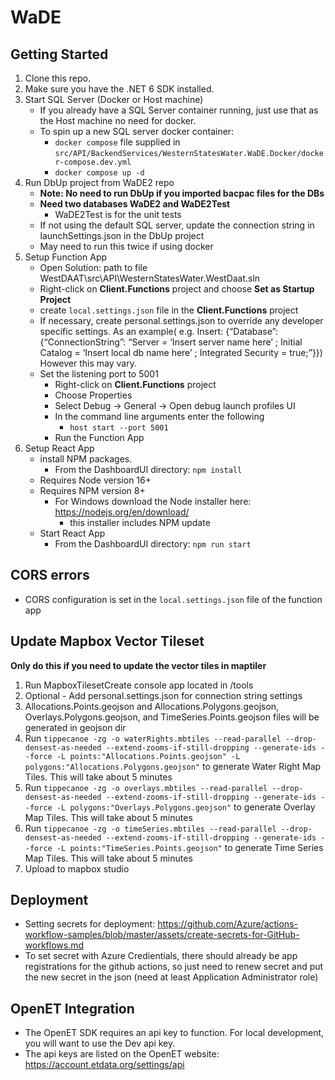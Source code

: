 # WaDE

## Getting Started

1. Clone this repo.
2. Make sure you have the .NET 6 SDK installed.
3. Start SQL Server (Docker or Host machine)
   - If you already have a SQL Server container running, just use that as the Host machine no need for docker. 
   - To spin up a new SQL server docker container:
      - `docker compose` file supplied in `src/API/BackendServices/WesternStatesWater.WaDE.Docker/docker-compose.dev.yml`
      - `docker compose up -d`
4. Run DbUp project from WaDE2 repo 
   - **Note: No need to run DbUp if you imported bacpac files for the DBs** 
   - **Need two databases WaDE2 and WaDE2Test**
      - WaDE2Test is for the unit tests
   - If not using the default SQL server, update the connection string in launchSettings.json in the DbUp project
   - May need to run this twice if using docker
5. Setup Function App
   - Open Solution: path to file WestDAAT\src\API\WesternStatesWater.WestDaat.sln
   - Right-click on **Client.Functions** project and choose **Set as Startup Project**
   - create `local.settings.json` file in the **Client.Functions** project
   - If necessary, create personal.settings.json to override any developer specific settings. As an example( e.g. Insert: {“Database”:{“ConnectionString”: “Server = ‘Insert server name here’ ; Initial Catalog = ‘Insert local db name here’ ; Integrated Security = true;”}}) However this may vary. 
   - Set the listening port to 5001
      - Right-click on **Client.Functions** project
      - Choose Properties
      - Select Debug -> General -> Open debug launch profiles UI
      - In the command line arguments enter the following
         - `host start --port 5001`
      - Run the Function App
6. Setup React App
   - install NPM packages.
      - From the DashboardUI directory: `npm install`
   - Requires Node version 16+
   - Requires NPM version 8+
      - For Windows download the Node installer here: https://nodejs.org/en/download/
         - this installer includes NPM update
   - Start React App
      - From the DashboardUI directory: `npm run start`
   

## CORS errors
  - CORS configuration is set in the `local.settings.json` file of the function app


## Update Mapbox Vector Tileset

**Only do this if you need to update the vector tiles in maptiler**

1. Run MapboxTilesetCreate console app located in /tools
2. Optional - Add personal.settings.json for connection string settings
3. Allocations.Points.geojson and Allocations.Polygons.geojson, Overlays.Polygons.geojson, and TimeSeries.Points.geojson files will be generated in geojson dir
4. Run `tippecanoe -zg -o waterRights.mbtiles --read-parallel --drop-densest-as-needed --extend-zooms-if-still-dropping --generate-ids --force -L points:"Allocations.Points.geojson" -L polygons:"Allocations.Polygons.geojson"` to generate Water Right Map Tiles. This will take about 5 minutes
5. Run `tippecanoe -zg -o overlays.mbtiles --read-parallel --drop-densest-as-needed --extend-zooms-if-still-dropping --generate-ids --force -L polygons:"Overlays.Polygons.geojson"` to generate Overlay Map Tiles. This will take about 5 minutes
6. Run `tippecanoe -zg -o timeSeries.mbtiles --read-parallel --drop-densest-as-needed --extend-zooms-if-still-dropping --generate-ids --force -L points:"TimeSeries.Points.geojson"` to generate Time Series Map Tiles. This will take about 5 minutes
7. Upload to mapbox studio


## Deployment
- Setting secrets for deployment: https://github.com/Azure/actions-workflow-samples/blob/master/assets/create-secrets-for-GitHub-workflows.md
- To set secret with Azure Credientials, there should already be app registrations for the github actions, so just need to renew secret and put the new secret in the json (need at least Application Administrator role)

## OpenET Integration
- The OpenET SDK requires an api key to function. For local development, you will want to use the Dev api key.
- The api keys are listed on the OpenET website: https://account.etdata.org/settings/api
